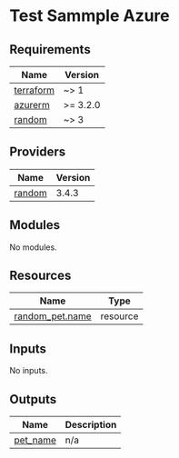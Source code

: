 # Test Sammple Azure

<!--.test-westeurope-test-start-->

<!--.test-westeurope-test-end-->

<!-- BEGINNING OF PRE-COMMIT-TERRAFORM DOCS HOOK -->

## Requirements

| Name                                                                     | Version  |
| ------------------------------------------------------------------------ | -------- |
| <a name="requirement_terraform"></a> [terraform](#requirement_terraform) | ~> 1     |
| <a name="requirement_azurerm"></a> [azurerm](#requirement_azurerm)       | >= 3.2.0 |
| <a name="requirement_random"></a> [random](#requirement_random)          | ~> 3     |

## Providers

| Name                                                      | Version |
| --------------------------------------------------------- | ------- |
| <a name="provider_random"></a> [random](#provider_random) | 3.4.3   |

## Modules

No modules.

## Resources

| Name                                                                                                  | Type     |
| ----------------------------------------------------------------------------------------------------- | -------- |
| [random_pet.name](https://registry.terraform.io/providers/hashicorp/random/latest/docs/resources/pet) | resource |

## Inputs

No inputs.

## Outputs

| Name                                                        | Description |
| ----------------------------------------------------------- | ----------- |
| <a name="output_pet_name"></a> [pet_name](#output_pet_name) | n/a         |

<!-- END OF PRE-COMMIT-TERRAFORM DOCS HOOK -->
